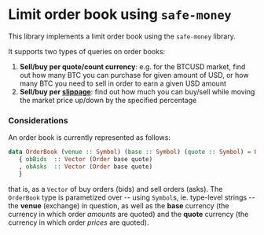# Limit order book using `safe-money`

This library implements a limit order book using the `safe-money` library.

It supports two types of queries on order books:

1. **Sell/buy per quote/count currency**: e.g. for the BTCUSD market, find out how many BTC you can purchase for given amount of USD, or how many BTC you need to sell in order to earn a given USD amount
2. **Sell/buy per [slippage](https://en.wikipedia.org/wiki/Slippage_(finance))**: find out how much you can buy/sell while moving the market price up/down by the specified percentage

### Considerations

An order book is currently represented as follows:

```haskell
data OrderBook (venue :: Symbol) (base :: Symbol) (quote :: Symbol) = OrderBook
   { obBids  :: Vector (Order base quote)
   , obAsks  :: Vector (Order base quote)
   }
```

that is, as a `Vector` of buy orders (bids) and sell orders (asks). The `OrderBook` type is parametized over -- using `Symbol`s, ie. type-level strings -- the **venue** (exchange) in question, as well as the **base** currency (the currency in which order *amounts* are quoted) and the **quote** currency (the currency in which order *prices* are quoted). 
